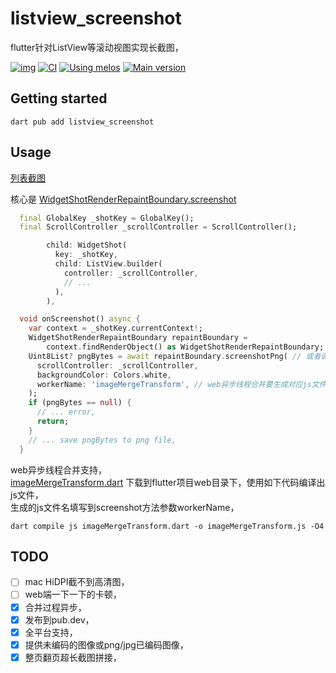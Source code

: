 # listview_screenshot
flutter针对ListView等滚动视图实现长截图，

[![img](https://img.shields.io/github/release/AoEiuV020/listview_screenshot.svg)](https://github.com/AoEiuV020/listview_screenshot/releases)
[![CI](https://github.com/AoEiuV020/listview_screenshot/workflows/CI/badge.svg)](https://github.com/AoEiuV020/listview_screenshot/actions)
[![Using melos](https://img.shields.io/badge/maintained%20with-melos-f700ff.svg?style=flat-square)](https://github.com/invertase/melos)
[![Main version](https://img.shields.io/pub/v/listview_screenshot.svg)](https://pub.dev/packages/listview_screenshot)

## Getting started

```shell
dart pub add listview_screenshot
```

## Usage
[列表截图](./apps/example/lib/src/sample_feature/sample_item_list_view.dart)  

核心是 [WidgetShotRenderRepaintBoundary.screenshot](./packages/listview_screenshot/lib/listview_screenshot.dart)  
```dart
  final GlobalKey _shotKey = GlobalKey();
  final ScrollController _scrollController = ScrollController();
```
```dart
        child: WidgetShot(
          key: _shotKey,
          child: ListView.builder(
            controller: _scrollController,
            // ...
          ),
        ),
```
```dart
  void onScreenshot() async {
    var context = _shotKey.currentContext!;
    WidgetShotRenderRepaintBoundary repaintBoundary =
        context.findRenderObject() as WidgetShotRenderRepaintBoundary;
    Uint8List? pngBytes = await repaintBoundary.screenshotPng( // 或者调用screenshot得到image库的Image对象，
      scrollController: _scrollController,
      backgroundColor: Colors.white,
      workerName: 'imageMergeTransform', // web异步线程合并要生成对应js文件，否则不传，
    );
    if (pngBytes == null) {
      // ... error,
      return;
    }
    // ... save pngBytes to png file,
  }
```
web异步线程合并支持，  
[imageMergeTransform.dart](./packages/listview_screenshot/web/imageMergeTransform.dart)
下载到flutter项目web目录下，使用如下代码编译出js文件，  
生成的js文件名填写到screenshot方法参数workerName，  
```shell
dart compile js imageMergeTransform.dart -o imageMergeTransform.js -O4
```

## TODO
- [ ] mac HiDPI截不到高清图，
- [ ] web端一下一下的卡顿，
- [x] 合并过程异步，
- [x] 发布到pub.dev，
- [x] 全平台支持，
- [x] 提供未编码的图像或png/jpg已编码图像，
- [x] 整页翻页超长截图拼接，